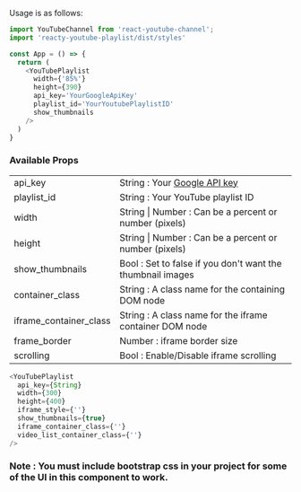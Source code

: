 Usage is as follows:

```javascript
import YouTubeChannel from 'react-youtube-channel';
import 'reacty-youtube-playlist/dist/styles'

const App = () => {
  return (
    <YouTubePlaylist
      width={'85%'}
      height={390}
      api_key='YourGoogleApiKey'
      playlist_id='YourYoutubePlaylistID'
      show_thumbnails
    />
  )
}

```

### Available Props

|           |                                   |
|-----------|-----------------------------------|
|api_key    | String : Your [Google API key](https://developers.google.com/maps/documentation/javascript/get-api-key)|
|playlist_id| String : Your YouTube playlist ID |
|width | String \| Number : Can be a percent or number (pixels) |
|height |  String \| Number : Can be a percent or number (pixels) |
|show_thumbnails | Bool : Set to false if you don't want the thumbnail images |
|container_class | String : A class name for the containing DOM node|
|iframe_container_class| String : A class name for the iframe container DOM node
|frame_border| Number : iframe border size|
|scrolling | Bool : Enable/Disable iframe scrolling|



```javascript
<YouTubePlaylist
  api_key={String}
  width={300}
  height={400}
  iframe_style={''}
  show_thumbnails={true}
  iframe_container_class={''}
  video_list_container_class={''}
/>
```

### Note : You must include bootstrap css in your project for some of the UI in this component to work.
